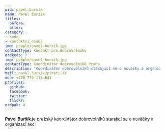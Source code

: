 ```yaml
---
uid: pavel.bursik
name: Pavel Buršík
titles:
  before: 
  after:
category: 
- kodo
- kontaktni_osoba
img: people/pavel-bursik.jpg
contactType: Kontakt pro dobrovolníky
ordkodo: 7
img: people/pavel-bursik.jpg
contactType: Koordinátor dobrovolníků Praha
description: "Koordinátor dobrovolníků starající se o nováčky a organizaci akcí."
mail: pavel.bursik@pirati.cz
mob: +420 770 113 641
profiles:
  github:       
  facebook: 
  twitter: 		  
  flickr:		  
ordpak: 4
---
```


**Pavel Buršík** je pražský koordinátor dobrovolníků starající se o nováčky a organizaci akcí



